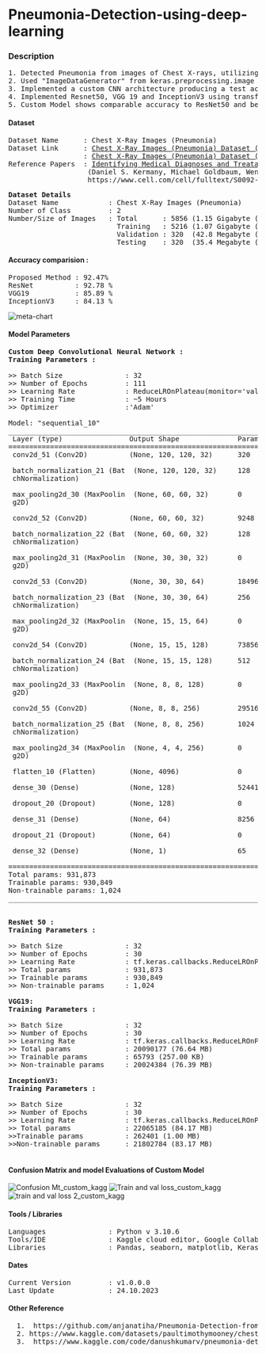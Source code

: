 # Pneumonia-Detection-using-deep-learning

### Description
<pre>
1. Detected Pneumonia from images of Chest X-rays, utilizing the kaggle data set(1.15 GB) to train the model.
2. Used "ImageDataGenerator" from keras.preprocessing.image for Data argumentation
3. Implemented a custom CNN architecture producing a test accuracy of 92.47 % and test loss of 0.39.
4. Implemented Resnet50, VGG 19 and InceptionV3 using transfer learning and compared the results to that of the custom model.
5. Custom Model shows comparable accuracy to ResNet50 and beats other model while having significantly lower number of "trainable Parameter".
</pre>

#### Dataset
<pre>
Dataset Name      : Chest X-Ray Images (Pneumonia)
Dataset Link      : <a href=https://www.kaggle.com/paultimothymooney/chest-xray-pneumonia>Chest X-Ray Images (Pneumonia) Dataset (Kaggle)</a>
                  : <a href=https://data.mendeley.com/datasets/rscbjbr9sj/2>Chest X-Ray Images (Pneumonia) Dataset (Original Dataset)</a>
Reference Papers  : <a href=https://www.cell.com/cell/fulltext/S0092-8674(18)30154-5>Identifying Medical Diagnoses and Treatable Diseases by Image-Based Deep Learning</a>
                   (Daniel S. Kermany, Michael Goldbaum, Wenjia Cai, M. Anthony Lewis, Huimin Xia, Kang Zhang)
                   https://www.cell.com/cell/fulltext/S0092-8674(18)30154-5
</pre>


<pre>
<b>Dataset Details</b>
Dataset Name            : Chest X-Ray Images (Pneumonia)
Number of Class         : 2
Number/Size of Images   : Total      : 5856 (1.15 Gigabyte (GB))
                          Training   : 5216 (1.07 Gigabyte (GB))
                          Validation : 320  (42.8 Megabyte (MB))
                          Testing    : 320  (35.4 Megabyte (MB))
</pre>

#### Accuracy comparision :
<pre>
Proposed Method : 92.47% 
ResNet          : 92.78 %
VGG19           : 85.89 %
InceptionV3     : 84.13 %
</pre>
![meta-chart](https://github.com/sway-am/Pneumonia-Detection-using-deep-learning/assets/118014263/cf0a986e-5857-4968-aed6-c36d9f021faa)

#### <b>Model Parameters</b>
<pre>
<b>Custom Deep Convolutional Neural Network : </b>
<b>Training Parameters : </b>
  
>> Batch Size               : 32
>> Number of Epochs         : 111
>> Learning Rate            : ReduceLROnPlateau(monitor='val_accuracy', patience = 3,verbose=1, factor=0.5, min_lr=0.0001)
>> Training Time            : ~5 Hours
>> Optimizer                :'Adam'

Model: "sequential_10"
_________________________________________________________________
 Layer (type)                Output Shape              Param #   
=================================================================
 conv2d_51 (Conv2D)          (None, 120, 120, 32)      320       
                                                                 
 batch_normalization_21 (Bat  (None, 120, 120, 32)     128       
 chNormalization)                                                
                                                                 
 max_pooling2d_30 (MaxPoolin  (None, 60, 60, 32)       0         
 g2D)                                                            
                                                                 
 conv2d_52 (Conv2D)          (None, 60, 60, 32)        9248      
                                                                 
 batch_normalization_22 (Bat  (None, 60, 60, 32)       128       
 chNormalization)                                                
                                                                 
 max_pooling2d_31 (MaxPoolin  (None, 30, 30, 32)       0         
 g2D)                                                            
                                                                 
 conv2d_53 (Conv2D)          (None, 30, 30, 64)        18496     
                                                                 
 batch_normalization_23 (Bat  (None, 30, 30, 64)       256       
 chNormalization)                                                
                                                                 
 max_pooling2d_32 (MaxPoolin  (None, 15, 15, 64)       0         
 g2D)                                                            
                                                                 
 conv2d_54 (Conv2D)          (None, 15, 15, 128)       73856     
                                                                 
 batch_normalization_24 (Bat  (None, 15, 15, 128)      512       
 chNormalization)                                                
                                                                 
 max_pooling2d_33 (MaxPoolin  (None, 8, 8, 128)        0         
 g2D)                                                            
                                                                 
 conv2d_55 (Conv2D)          (None, 8, 8, 256)         295168    
                                                                 
 batch_normalization_25 (Bat  (None, 8, 8, 256)        1024      
 chNormalization)                                                
                                                                 
 max_pooling2d_34 (MaxPoolin  (None, 4, 4, 256)        0         
 g2D)                                                            
                                                                 
 flatten_10 (Flatten)        (None, 4096)              0         
                                                                 
 dense_30 (Dense)            (None, 128)               524416    
                                                                 
 dropout_20 (Dropout)        (None, 128)               0         
                                                                 
 dense_31 (Dense)            (None, 64)                8256      
                                                                 
 dropout_21 (Dropout)        (None, 64)                0         
                                                                 
 dense_32 (Dense)            (None, 1)                 65        
                                                                 
=================================================================
Total params: 931,873
Trainable params: 930,849
Non-trainable params: 1,024
_________________________________________________________________


<b>ResNet 50 : </b>
<b>Training Parameters : </b>
  
>> Batch Size               : 32
>> Number of Epochs         : 30
>> Learning Rate            : tf.keras.callbacks.ReduceLROnPlateau(monitor='val_loss', patience=8)
>> Total params             : 931,873
>> Trainable params         : 930,849
>> Non-trainable params     : 1,024

<b>VGG19: </b>
<b>Training Parameters : </b>
  
>> Batch Size               : 32
>> Number of Epochs         : 30
>> Learning Rate            : tf.keras.callbacks.ReduceLROnPlateau(monitor='val_loss', patience=8)
>> Total params             : 20090177 (76.64 MB)
>> Trainable params         : 65793 (257.00 KB)
>> Non-trainable params     : 20024384 (76.39 MB)

<b>InceptionV3: </b>
<b>Training Parameters : </b>
  
>> Batch Size               : 32
>> Number of Epochs         : 30
>> Learning Rate            : tf.keras.callbacks.ReduceLROnPlateau(monitor='val_loss', patience=8)
>> Total params             : 22065185 (84.17 MB)
>>Trainable params          : 262401 (1.00 MB)
>>Non-trainable params      : 21802784 (83.17 MB)
  
</pre>

#### Confusion Matrix and model Evaluations of Custom Model
![Confusion Mt_custom_kagg](https://github.com/sway-am/Pneumonia-Detection-using-deep-learning/assets/118014263/8a0d3d48-fc6a-489b-ab66-d82982c1842c)
![Train and val loss_custom_kagg](https://github.com/sway-am/Pneumonia-Detection-using-deep-learning/assets/118014263/9fb5c220-8614-4d53-a3c2-e5c45bd30993)
![train and val loss 2_custom_kagg](https://github.com/sway-am/Pneumonia-Detection-using-deep-learning/assets/118014263/b8cf9f50-80a9-4c84-9f69-38006173a244)


#### Tools / Libraries
<pre>
Languages               : Python v 3.10.6
Tools/IDE               : Kaggle cloud editor, Google Collabatory
Libraries               : Pandas, seaborn, matplotlib, Keras, TensorFlow, Inception, ImageNet
</pre>

#### Dates
<pre>
Current Version         : v1.0.0.0
Last Update             : 24.10.2023
</pre>

#### Other Reference
<pre>
  1. <href> https://github.com/anjanatiha/Pneumonia-Detection-from-Chest-X-Ray-Images-with-Deep-Learning/tree/master </href>
  2. <href>https://www.kaggle.com/datasets/paultimothymooney/chest-xray-pneumonia/code?datasetId=17810&searchQuery=resnet+&language=Python&tagIds=16580</href>
  3. <href> https://www.kaggle.com/code/danushkumarv/pneumonia-detection-resnet </href>
</pre>

